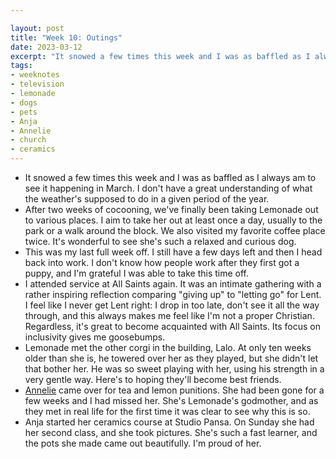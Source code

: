 ```yaml
---

layout: post
title: "Week 10: Outings"
date: 2023-03-12
excerpt: "It snowed a few times this week and I was as baffled as I always am to see it happening in March. I don’t have a great understanding of what the weather’s supposed to do in a given period of the year."
tags:
- weeknotes
- television
- lemonade
- dogs
- pets
- Anja
- Annelie
- church
- ceramics
---
```

- It snowed a few times this week and I was as baffled as I always am to see it happening in March. I don't have a great understanding of what the weather's supposed to do in a given period of the year.
- After two weeks of cocooning, we've finally been taking Lemonade out to various places. I aim to take her out at least once a day, usually to the park or a walk around the block. We also visited my favorite coffee place twice. It's wonderful to see she's such a relaxed and curious dog. 
- This was my last full week off. I still have a few days left and then I head back into work. I don't know how people work after they first got a puppy, and I'm grateful I was able to take this time off. 
- I attended service at All Saints again. It was an intimate gathering with a rather inspiring reflection comparing "giving up" to "letting go" for Lent. I feel like I never get Lent right: I drop in too late, don't see it all the way through, and this always makes me feel like I'm not a proper Christian. Regardless, it's great to become acquainted with All Saints. Its focus on inclusivity gives me goosebumps.
- Lemonade met the other corgi in the building, Lalo. At only ten weeks older than she is, he towered over her as they played, but she didn't let that bother her. He was so sweet playing with her, using his strength in a very gentle way. Here's to hoping they'll become best friends. 
- [Annelie](https://anneliewambeek.com) came over for tea and lemon punitions. She had been gone for a few weeks and I had missed her. She's Lemonade's godmother, and as they met in real life for the first time it was clear to see why this is so. 
- Anja started her ceramics course at Studio Pansa. On Sunday she had her second class, and she took pictures. She's such a fast learner, and the pots she made came out beautifully. I'm proud of her.